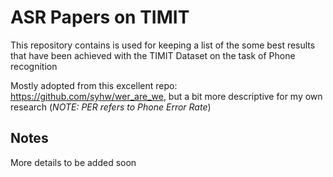 # ASR Papers on TIMIT

This repository contains is used for keeping a list of the some best results that have been achieved with the TIMIT Dataset
on the task of Phone recognition

Mostly adopted from this excellent repo: https://github.com/syhw/wer_are_we, but 
a bit more descriptive for my own research (*NOTE: PER refers to Phone Error Rate*)

## Notes

More details to be added soon

